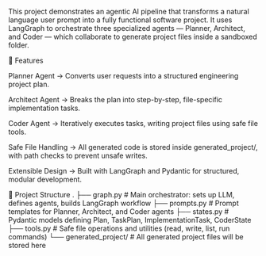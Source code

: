 This project demonstrates an agentic AI pipeline that transforms a natural language user prompt into a fully functional software project. It uses LangGraph to orchestrate three specialized agents — Planner, Architect, and Coder — which collaborate to generate project files inside a sandboxed folder.

🚀 Features

Planner Agent → Converts user requests into a structured engineering project plan.

Architect Agent → Breaks the plan into step-by-step, file-specific implementation tasks.

Coder Agent → Iteratively executes tasks, writing project files using safe file tools.

Safe File Handling → All generated code is stored inside generated_project/, with path checks to prevent unsafe writes.

Extensible Design → Built with LangGraph and Pydantic for structured, modular development.

📂 Project Structure
.
├── graph.py       # Main orchestrator: sets up LLM, defines agents, builds LangGraph workflow
├── prompts.py     # Prompt templates for Planner, Architect, and Coder agents
├── states.py      # Pydantic models defining Plan, TaskPlan, ImplementationTask, CoderState
├── tools.py       # Safe file operations and utilities (read, write, list, run commands)
└── generated_project/   # All generated project files will be stored here
